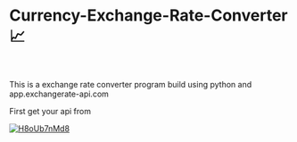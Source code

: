 # Currency-Exchange-Rate-Converter 📈
<br/>
<p>This is a exchange rate converter program build using python and app.exchangerate-api.com</p>
<p>First get your api from</p>
<a href="https://imagetolink.com/ib/H8oUb7nMd8"><img src="https://imagetolink.com/ib/H8oUb7nMd8.png" alt="H8oUb7nMd8"/></a>



